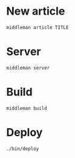 # New article

    middleman article TITLE

# Server

    middleman server
    
# Build

    middleman build
    
# Deploy

    ./bin/deploy
